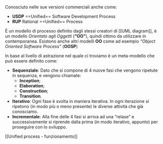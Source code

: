 Conosciuto nelle sue versioni commerciali anche come:

- **USDP** ==Unified== Software Development Process
- **RUP** Rational ==Unified== Process

È un modello di processo definito dagli stessi creatori di [[UML diagram]], é un modello _Orientato agli Oggetti_ (**“OO”**), quindi ottimo da utilizzare in contemporanea. Esistono anche altri modelli **OO** come ad esempio _“Object Oriented Software Process”_ (**OOSP**)

In base al livello di astrazione nel quale ci troviamo è un meta-modello che può essere definito come:

- **Sequenziale**: Dato che si compone di 4 nuove fasi che vengono ripetute in sequenza, e vengono chiamate:
    - **Inception**;
    - **Elaboration**;
    - **Construction**;
    - **Transition**.
- **Iterativo**: Ogni fase è svolta in maniera iterativa. In ogni iterazione si ripetono (in modo più o meno presente) le diverse attività che già conosciamo.
- **Incrementale**: Alla fine delle 4 fasi si arriva ad una “relase” e successivamente si riprende dalla prima (in modo iterativo, appunto) per proseguire con lo sviluppo.

[[Unified process - funzionamento]]